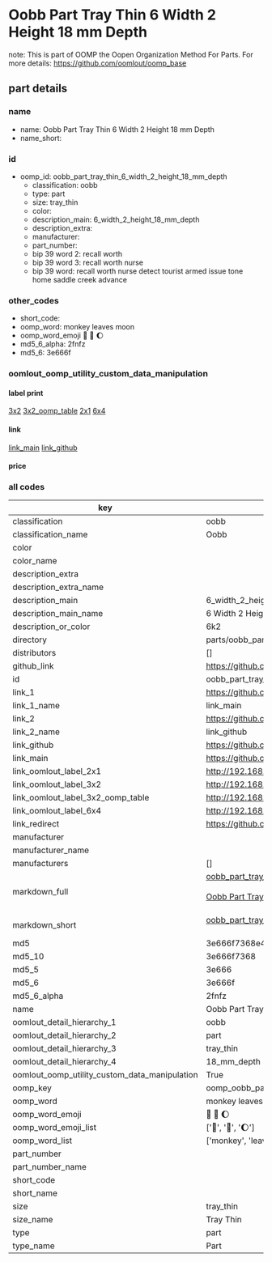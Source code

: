 # Oobb Part Tray Thin 6 Width 2 Height 18 mm Depth  

note: This is part of OOMP the Oopen Organization Method For Parts. For more details: https://github.com/oomlout/oomp_base

##  part details
  







### name
* name: Oobb Part Tray Thin 6 Width 2 Height 18 mm Depth
* name_short: 
### id
* oomp_id: oobb_part_tray_thin_6_width_2_height_18_mm_depth
  * classification: oobb
  * type: part
  * size: tray_thin
  * color: 
  * description_main: 6_width_2_height_18_mm_depth
  * description_extra: 
  * manufacturer: 
  * part_number: 
  * bip 39 word 2: recall worth
  * bip 39 word 3: recall worth nurse
  * bip 39 word: recall worth nurse detect tourist armed issue tone home saddle creek advance

### other_codes
* short_code: 
* oomp_word: monkey leaves moon
* oomp_word_emoji :monkey: :leaves: :moon:
* md5_6_alpha: 2fnfz
* md5_6: 3e666f






### oomlout_oomp_utility_custom_data_manipulation
#### label print
[3x2](http://192.168.1.245:1112/?label=oomp%202fnfz)
[3x2_oomp_table](http://192.168.1.108:1112/?label=oomp%202fnfz)
[2x1](http://192.168.1.242:1112/?label=oomp%202fnfz)
[6x4](http://192.168.1.55:1112/?label=oomp%202fnfz)    

#### link

[link_main](https://github.com/oomlout/oomlout_oomp_version_1_messy/tree/main/parts/oobb_part_tray_thin_6_width_2_height_18_mm_depth) [link_github](https://github.com/oomlout/oomlout_oomp_version_1_messy/tree/main/parts/oobb_part_tray_thin_6_width_2_height_18_mm_depth)                             

#### price







### all codes 
| key | value |  
| --- | --- |  
| classification | oobb |  
| classification_name | Oobb |  
| color |  |  
| color_name |  |  
| description_extra |  |  
| description_extra_name |  |  
| description_main | 6_width_2_height_18_mm_depth |  
| description_main_name | 6 Width 2 Height 18 mm Depth |  
| description_or_color | 6k2 |  
| directory | parts/oobb_part_tray_thin_6_width_2_height_18_mm_depth |  
| distributors | [] |  
| github_link | https://github.com/oomlout/oomlout_oomp_part_src/tree/main/parts/oobb_part_tray_thin_6_width_2_height_18_mm_depth |  
| id | oobb_part_tray_thin_6_width_2_height_18_mm_depth |  
| link_1 | https://github.com/oomlout/oomlout_oomp_version_1_messy/tree/main/parts/oobb_part_tray_thin_6_width_2_height_18_mm_depth |  
| link_1_name | link_main |  
| link_2 | https://github.com/oomlout/oomlout_oomp_version_1_messy/tree/main/parts/oobb_part_tray_thin_6_width_2_height_18_mm_depth |  
| link_2_name | link_github |  
| link_github | https://github.com/oomlout/oomlout_oomp_version_1_messy/tree/main/parts/oobb_part_tray_thin_6_width_2_height_18_mm_depth |  
| link_main | https://github.com/oomlout/oomlout_oomp_version_1_messy/tree/main/parts/oobb_part_tray_thin_6_width_2_height_18_mm_depth |  
| link_oomlout_label_2x1 | http://192.168.1.242:1112/?label=oomp%202fnfz |  
| link_oomlout_label_3x2 | http://192.168.1.245:1112/?label=oomp%202fnfz |  
| link_oomlout_label_3x2_oomp_table | http://192.168.1.108:1112/?label=oomp%202fnfz |  
| link_oomlout_label_6x4 | http://192.168.1.55:1112/?label=oomp%202fnfz |  
| link_redirect | https://github.com/oomlout/oomlout_oomp_version_1_messy/tree/main/parts/oobb_part_tray_thin_6_width_2_height_18_mm_depth |  
| manufacturer |  |  
| manufacturer_name |  |  
| manufacturers | [] |  
| markdown_full | [oobb_part_tray_thin_6_width_2_height_18_mm_depth](none)<br>[](none)<br>[Oobb Part Tray Thin 6 Width 2 Height 18 Mm Depth](none)<br><br> |  
| markdown_short | [oobb_part_tray_thin_6_width_2_height_18_mm_depth](none)<br><br> |  
| md5 | 3e666f7368e44ed42f72f3c72f3f7d9b |  
| md5_10 | 3e666f7368 |  
| md5_5 | 3e666 |  
| md5_6 | 3e666f |  
| md5_6_alpha | 2fnfz |  
| name | Oobb Part Tray Thin 6 Width 2 Height 18 mm Depth |  
| oomlout_detail_hierarchy_1 | oobb |  
| oomlout_detail_hierarchy_2 | part |  
| oomlout_detail_hierarchy_3 | tray_thin |  
| oomlout_detail_hierarchy_4 | 18_mm_depth |  
| oomlout_oomp_utility_custom_data_manipulation | True |  
| oomp_key | oomp_oobb_part_tray_thin_6_width_2_height_18_mm_depth |  
| oomp_word | monkey leaves moon |  
| oomp_word_emoji | :monkey: :leaves: :moon: |  
| oomp_word_emoji_list | [':monkey:', ':leaves:', ':moon:'] |  
| oomp_word_list | ['monkey', 'leaves', 'moon'] |  
| part_number |  |  
| part_number_name |  |  
| short_code |  |  
| short_name |  |  
| size | tray_thin |  
| size_name | Tray Thin |  
| type | part |  
| type_name | Part |  

